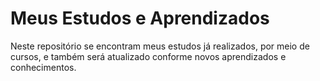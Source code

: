 # Meus Estudos e Aprendizados
Neste repositório se encontram meus estudos já realizados, por meio de cursos, e também será atualizado conforme novos aprendizados e conhecimentos.
